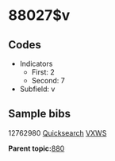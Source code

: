 # 88027$v

## Codes

-   Indicators
    -   First: 2
    -   Second: 7
-   Subfield: v

## Sample bibs

12762980 [Quicksearch](https://search.library.yale.edu/catalog/12762980) [VXWS](http://prodorbis.library.yale.edu:7014/vxws/GetHoldingsService?bibId=12762980)

**Parent topic:**[880](../../tags/880/880.md)

